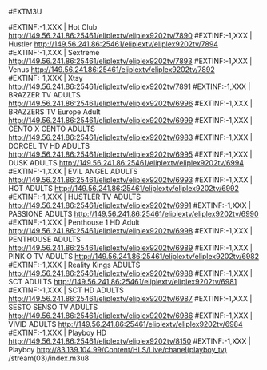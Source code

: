 #EXTM3U


#EXTINF:-1,XXX | Hot Club
http://149.56.241.86:25461/eliplextv/eliplex9202tv/7890
#EXTINF:-1,XXX | Hustler
http://149.56.241.86:25461/eliplextv/eliplex9202tv/7894
#EXTINF:-1,XXX | Sextreme
http://149.56.241.86:25461/eliplextv/eliplex9202tv/7893
#EXTINF:-1,XXX | Venus
http://149.56.241.86:25461/eliplextv/eliplex9202tv/7892
#EXTINF:-1,XXX | Xtsy
http://149.56.241.86:25461/eliplextv/eliplex9202tv/7891
#EXTINF:-1,XXX | BRAZZER TV ADULTS
http://149.56.241.86:25461/eliplextv/eliplex9202tv/6996
#EXTINF:-1,XXX | BRAZZERS TV Europe Adult
http://149.56.241.86:25461/eliplextv/eliplex9202tv/6999
#EXTINF:-1,XXX | CENTO X CENTO ADULTS
http://149.56.241.86:25461/eliplextv/eliplex9202tv/6983
#EXTINF:-1,XXX | DORCEL TV HD ADULTS
http://149.56.241.86:25461/eliplextv/eliplex9202tv/6995
#EXTINF:-1,XXX | DUSK ADULTS
http://149.56.241.86:25461/eliplextv/eliplex9202tv/6994
#EXTINF:-1,XXX | EVIL ANGEL ADULTS
http://149.56.241.86:25461/eliplextv/eliplex9202tv/6993
#EXTINF:-1,XXX | HOT ADULTS
http://149.56.241.86:25461/eliplextv/eliplex9202tv/6992
#EXTINF:-1,XXX | HUSTLER TV ADULTS
http://149.56.241.86:25461/eliplextv/eliplex9202tv/6991
#EXTINF:-1,XXX | PASSIONE ADULTS
http://149.56.241.86:25461/eliplextv/eliplex9202tv/6990
#EXTINF:-1,XXX | Penthouse 1 HD Adult
http://149.56.241.86:25461/eliplextv/eliplex9202tv/6998
#EXTINF:-1,XXX | PENTHOUSE ADULTS
http://149.56.241.86:25461/eliplextv/eliplex9202tv/6989
#EXTINF:-1,XXX | PINK O TV ADULTS
http://149.56.241.86:25461/eliplextv/eliplex9202tv/6982
#EXTINF:-1,XXX | Reality Kings ADULTS
http://149.56.241.86:25461/eliplextv/eliplex9202tv/6988
#EXTINF:-1,XXX | SCT ADULTS
http://149.56.241.86:25461/eliplextv/eliplex9202tv/6981
#EXTINF:-1,XXX | SCT HD ADULTS
http://149.56.241.86:25461/eliplextv/eliplex9202tv/6987
#EXTINF:-1,XXX | SESTO SENSO TV ADULTS
http://149.56.241.86:25461/eliplextv/eliplex9202tv/6986
#EXTINF:-1,XXX | VIVID ADULTS
http://149.56.241.86:25461/eliplextv/eliplex9202tv/6984
#EXTINF:-1,XXX | Playboy HD
http://149.56.241.86:25461/eliplextv/eliplex9202tv/8150
#EXTINF:-1,XXX | Playboy
http://83.139.104.99/Content/HLS/Live/chanel(playboy_tv)
/stream(03)/index.m3u8
